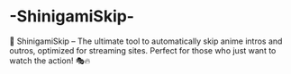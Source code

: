 # -ShinigamiSkip-
🚀 ShinigamiSkip – The ultimate tool to automatically skip anime intros and outros, optimized for streaming sites. Perfect for those who just want to watch the action! 🎭🔥
